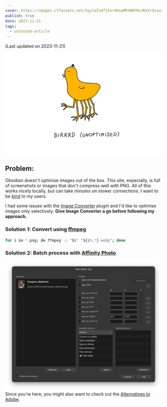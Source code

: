 ```yaml
---
cover: https://images.ctfassets.net/hyylafu4fjks/46swMR3NKFRzJKXZrOcxua/359554dc951d74ea113a3499862a80e1/birrrd.png
publish: true
date: 2023-11-21
tags:
  - untested-article
---
```

(Last updated on 2023-11-21)

![212](birrrd-unoptimised.webp)

## Problem:

Obsidian doesn't optimise images out of the box. This site, especially, is full of screenshots or images that don't compress well with PNG. All of this works nicely locally, but can take *minutes* on slower connections. I want to be [kind](<../Be kind, be curious>) to my users.

I had some issues with the [Image Converter](obsidian://show-plugin?id=image-converter) plugin and I'd like to optimise images only selectively. **Give Image Converter a go before following my approach.**

### Solution 1: Convert using [ffmpeg](https://ffmpeg.org/download.html)

```bash
for i in *.png; do ffmpeg -i "$i" "${i%.*}.webp"; done
```

### Solution 2:  Batch process with [Affinity Photo](https://affinity.serif.com/en-gb/)

![968](affinity-batch-processing.webp)Since you're here, you might also want to check out the [Alternatives to Adobe](<../Alternatives to Adobe>).
